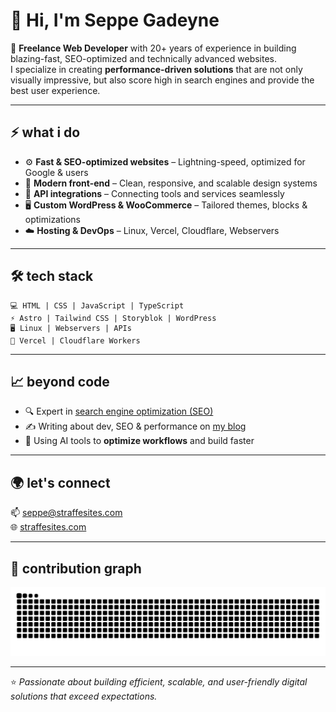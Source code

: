 # 👋 Hi, I'm Seppe Gadeyne  

🚀 **Freelance Web Developer** with 20+ years of experience in building blazing-fast, SEO-optimized and technically advanced websites.  
I specialize in creating **performance-driven solutions** that are not only visually impressive, but also score high in search engines and provide the best user experience.  

---

## ⚡️ what i do
- ⚙️ **Fast & SEO-optimized websites** – Lightning-speed, optimized for Google & users  
- 🎨 **Modern front-end** – Clean, responsive, and scalable design systems  
- 🔗 **API integrations** – Connecting tools and services seamlessly  
- 🖥️ **Custom WordPress & WooCommerce** – Tailored themes, blocks & optimizations  
- ☁️ **Hosting & DevOps** – Linux, Vercel, Cloudflare, Webservers  

---

## 🛠️ tech stack
```text
💻 HTML | CSS | JavaScript | TypeScript
⚡ Astro | Tailwind CSS | Storyblok | WordPress
🖥️ Linux | Webservers | APIs
🚀 Vercel | Cloudflare Workers
```

---

## 📈 beyond code
- 🔍 Expert in [search engine optimization (SEO)](https://straffesites.com)  
- ✍️ Writing about dev, SEO & performance on [my blog](https://straffesites.com)  
- 🤖 Using AI tools to **optimize workflows** and build faster  

---

## 🌍 let's connect
📫 [seppe@straffesites.com](mailto:seppe@straffesites.com)  
🌐 [straffesites.com](https://straffesites.com)  

---

## 🐍 contribution graph
![Snake animation](https://github.com/seppegadeyne/seppegadeyne/blob/output/github-contribution-grid-snake.svg)

---

⭐️ *Passionate about building efficient, scalable, and user-friendly digital solutions that exceed expectations.*
